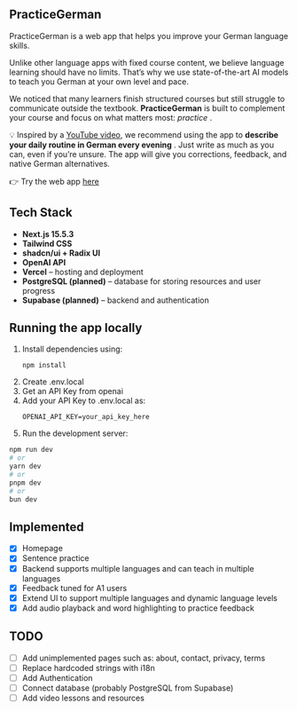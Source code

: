 ## PracticeGerman

PracticeGerman is a web app that helps you improve your German language skills.

Unlike other language apps with fixed course content, we believe language learning should have no limits. That’s why we use state-of-the-art AI models to teach you German at  your own level and pace.

We noticed that many learners finish structured courses but still struggle to communicate outside the textbook. **PracticeGerman** is built to complement your course and focus on what matters most:  *practice* .

💡 Inspired by a [YouTube video](https://www.youtube.com/watch?v=Mg9sF6JC5lk), we recommend using the app to  **describe your daily routine in German every evening** . Just write as much as you can, even if you’re unsure. The app will give you corrections, feedback, and native German alternatives.

👉 Try the web app [here](https://practicegerman.vercel.app/)

## Tech Stack

* **Next.js 15.5.3**
* **Tailwind CSS**
* **shadcn/ui + Radix UI**
* **OpenAI API**
* **Vercel** – hosting and deployment
* **PostgreSQL (planned)** – database for storing resources and user progress
* **Supabase (planned)** – backend and authentication

## Running the app locally

1. Install dependencies using:
   ```
   npm install
   ```
2. Create .env.local
3. Get an API Key from openai
4. Add your API Key to .env.local as:
   ```
   OPENAI_API_KEY=your_api_key_here
   ```
5. Run the development server:

```bash
npm run dev
# or
yarn dev
# or
pnpm dev
# or
bun dev
```

## Implemented

* [X] Homepage
* [X] Sentence practice
* [X] Backend supports multiple languages and can teach in multiple languages
* [X] Feedback tuned for A1 users
* [X] Extend UI to support multiple languages and dynamic language levels
* [X] Add audio playback and word highlighting to practice feedback

## TODO

* [ ] Add unimplemented pages such as: about, contact, privacy, terms
* [ ] Replace hardcoded strings with i18n
* [ ] Add Authentication
* [ ] Connect database (probably PostgreSQL from Supabase)
* [ ] Add video lessons and resources
